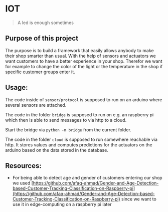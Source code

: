 # IOT
> A led is enough sometimes

## Purpose of this project
The purpose is to build a framework that easily allows anybody to make their shop smarter than usual. With the help of sensors and actuators we want customers to have a better experience in your shop. Therefor we want for example to change the color of the light or the temperature in the shop if specific customer groups enter it.

## Usage:
The code inside of `sensor/protocol` is supposed to run on an arduino where several sensors are attached.

The code in the folder `bridge` is supposed to run on e.g. an raspberry pi which then is able to send messages to via http to a cloud.

Start the bridge via `python -m bridge` from the current folder. 

The code in the folder `cloud` is supposed to run somewhere reachable via http. It stores values and computes predictions for the actuators on the arduino based on the data stored in the database.

## Resources:
- For being able to detect age and gender of customers entering our shop we used [https://github.com/afaq-ahmad/Gender-and-Age-Detection-based-Customer-Tracking-Classification-on-Raspberry-pi](https://github.com/afaq-ahmad/Gender-and-Age-Detection-based-Customer-Tracking-Classification-on-Raspberry-pi) since we want to use it in edge-computing on a raspberry pi later
